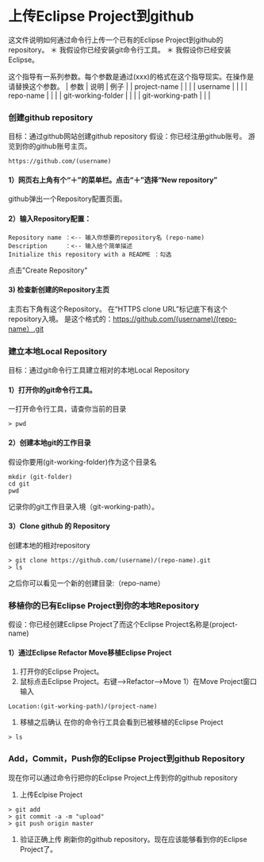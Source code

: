 上传Eclipse Project到github
==========================

这文件说明如何通过命令行上传一个已有的Eclipse Project到github的repository。
＊ 我假设你已经安装git命令行工具。
＊ 我假设你已经安装Eclipse。

这个指导有一系列参数。每个参数是通过(xxx)的格式在这个指导现实。在操作是请替换这个参数。
| 参数                 | 说明 | 例子 |
| project-name         |      | |
| username             |      | |
| repo-name            |      | |
| git-working-folder   |      | |
| git-working-path     |      | |


### 创建github repository
目标：通过github网站创建github repository
假设：你已经注册github账号。
游览到你的github账号主页。
````
https://github.com/(username)
````
#### 1）网页右上角有个“＋”的菜单栏。点击“＋”选择“New repository”
github弹出一个Repository配置页面。
#### 2）输入Repository配置：
````
Repository name ：<-- 输入你想要的repository名 (repo-name) 
Description     ：<-- 输入给个简单描述
Initialize this repository with a README ：勾选
````
点击"Create Repository"
#### 3) 检查新创建的Repository主页
主页右下角有这个Repository。
在“HTTPS clone URL”标记底下有这个repository入境。
是这个格式的：https://github.com/(username)/(repo-name）.git

### 建立本地Local Repository
目标：通过git命令行工具建立相对的本地Local Repository

#### 1）打开你的git命令行工具。
一打开命令行工具，请查你当前的目录
````
> pwd
````

#### 2）创建本地git的工作目录
假设你要用(git-working-folder)作为这个目录名
````
mkdir (git-folder)
cd git
pwd 
````
记录你的git工作目录入境（git-working-path）。

#### 3）Clone github 的 Repository
创建本地的相对repository
````
> git clone https://github.com/(username)/(repo-name).git
> ls
````
之后你可以看见一个新的创建目录:（repo-name）


### 移植你的已有Eclipse Project到你的本地Repository
假设：你已经创建Eclipse Project了而这个Eclipse Project名称是(project-name)

#### 1）通过Eclipse Refactor Move移植Eclipse Project
1) 打开你的Eclipse Project。
1) 鼠标点击Eclipse Project。右键-->Refactor-->Move
1）在Move Project窗口输入
````
Location:(git-working-path)/(project-name)
````
1) 移植之后确认
在你的命令行工具会看到已被移植的Eclipse Project
````
> ls
````

### Add，Commit，Push你的Eclipse Project到github Repository
现在你可以通过命令行把你的Eclipse Project上传到你的github repository
1) 上传Eclpise Project
````
> git add
> git commit -a -m "upload"
> git push origin master
````
1) 验证正确上传
刷新你的github repository。现在应该能够看到你的Eclipse Project了。




